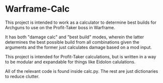 # Warframe-Calc

This project is intended to work as a calculator to determine best builds for Archguns to use on the Profit-Taker boss in Warframe.

It has both "damage calc" and "best build" modes, wherein the latter determines the best possible build from all combinations given the arguments and the former just calculates damage based on a mod input.

This project is intended for Profit-Taker calculations, but is written in a way to be modular and expandable for things like Eidolon calulations.

All of the relevant code is found inside calc.py. The rest are just dictionaries to reduce clutter.